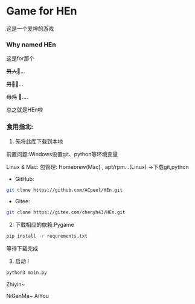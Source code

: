 # Game for HEn

这是一个爱坤的游戏

### Why named HEn

这是for那个

<s>男人</s>🤔️...

<s>男🐔</s>🤔️...

<s>母鸡</s> 🤔️....

总之就是HEn啦



### 食用指北:

1. 先将此库下载到本地

前置问题:Windows设置git、python等环境变量

Linux & Mac: 包管理: Homebrew(Mac) , apt/rpm...(Linux)  $\to$下载git,python 

- GitHub:
```bash
git clone https://github.com/ACpeel/HEn.git
```

- Gitee:

```bash
git clone https://gitee.com/chenyh43/HEn.git
```



2. 下载相应的依赖:Pygame

```bash
pip install -r requrements.txt
```

等待下载完成



3. 启动 !

```bash
python3 main.py
```



Zhiyin~

NiGanMa~  AiYou
